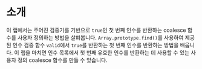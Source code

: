 # 소개

이 랩에서는 주어진 검증기를 기반으로 `true`인 첫 번째 인수를 반환하는 coalesce 함수를 사용자 정의하는 방법을 살펴봅니다. `Array.prototype.find()`를 사용하여 제공된 인수 검증 함수 `valid`에서 `true`를 반환하는 첫 번째 인수를 반환하는 방법을 배웁니다. 이 랩을 마치면 인수 목록에서 첫 번째 유효한 인수를 반환하는 데 사용할 수 있는 사용자 정의 coalesce 함수를 만들 수 있습니다.
